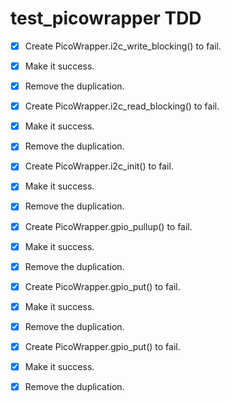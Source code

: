 # test_picowrapper TDD

- [x] Create PicoWrapper.i2c_write_blocking() to fail. 
- [x] Make it success. 
- [x] Remove the duplication. 

- [x] Create PicoWrapper.i2c_read_blocking() to fail. 
- [x] Make it success. 
- [x] Remove the duplication. 

- [x] Create PicoWrapper.i2c_init() to fail. 
- [x] Make it success. 
- [x] Remove the duplication. 

- [x] Create PicoWrapper.gpio_pullup() to fail. 
- [x] Make it success. 
- [x] Remove the duplication. 

- [x] Create PicoWrapper.gpio_put() to fail. 
- [x] Make it success. 
- [x] Remove the duplication. 

- [x] Create PicoWrapper.gpio_put() to fail. 
- [x] Make it success. 
- [x] Remove the duplication. 


